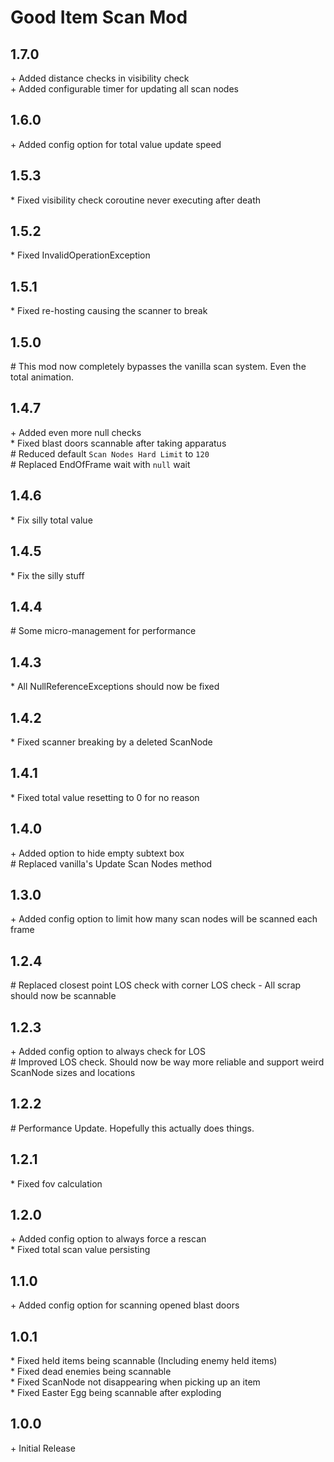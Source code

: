 # Good Item Scan Mod

## 1.7.0

\+ Added distance checks in visibility check<br>
\+ Added configurable timer for updating all scan nodes<br>

## 1.6.0

\+ Added config option for total value update speed<br>

## 1.5.3

\* Fixed visibility check coroutine never executing after death<br>

## 1.5.2

\* Fixed InvalidOperationException<br>

## 1.5.1

\* Fixed re-hosting causing the scanner to break<br>

## 1.5.0

\# This mod now completely bypasses the vanilla scan system. Even the total animation.<br>

## 1.4.7

\+ Added even more null checks<br>
\* Fixed blast doors scannable after taking apparatus<br>
\# Reduced default `Scan Nodes Hard Limit` to `120`<br>
\# Replaced EndOfFrame wait with `null` wait

## 1.4.6

\* Fix silly total value<br>

## 1.4.5

\* Fix the silly stuff<br>

## 1.4.4

\# Some micro-management for performance<br>

## 1.4.3

\* All NullReferenceExceptions should now be fixed<br>

## 1.4.2

\* Fixed scanner breaking by a deleted ScanNode<br>

## 1.4.1

\* Fixed total value resetting to 0 for no reason<br>

## 1.4.0

\+ Added option to hide empty subtext box<br>
\# Replaced vanilla's Update Scan Nodes method<br>

## 1.3.0

\+ Added config option to limit how many scan nodes will be scanned each frame<br>

## 1.2.4

\# Replaced closest point LOS check with corner LOS check - All scrap should now be scannable<br>

## 1.2.3

\+ Added config option to always check for LOS<br>
\# Improved LOS check. Should now be way more reliable and support weird ScanNode sizes and locations<br>

## 1.2.2

\# Performance Update. Hopefully this actually does things.<br>

## 1.2.1

\* Fixed fov calculation<br>

## 1.2.0

\+ Added config option to always force a rescan<br>
\* Fixed total scan value persisting<br>

## 1.1.0

\+ Added config option for scanning opened blast doors<br>

## 1.0.1

\* Fixed held items being scannable (Including enemy held items)<br>
\* Fixed dead enemies being scannable<br>
\* Fixed ScanNode not disappearing when picking up an item<br>
\* Fixed Easter Egg being scannable after exploding<br>

## 1.0.0

\+ Initial Release<br>